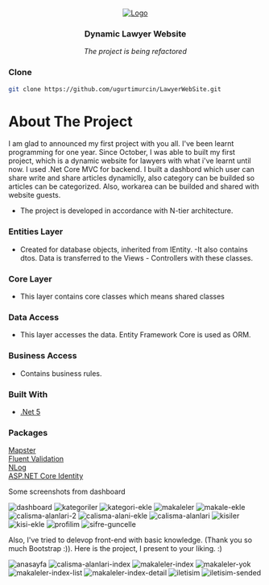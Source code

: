 
<!-- PROJECT LOGO -->
<br />
<p align="center">
  <a href="https://www.kodlama.io/">
    <img src="https://user-images.githubusercontent.com/57873947/108714732-f8e89380-752a-11eb-838e-57a947055f86.jpg" alt="Logo">
  </a>

  <h3 align="center">Dynamic Lawyer Website</h3>
    <p align="center"><i>The project is being refactored</i></h3>

  </p>
</p>

### Clone
  ```sh
  git clone https://github.com/ugurtimurcin/LawyerWebSite.git
  ```


<!-- ABOUT THE PROJECT -->
# About The Project

I am glad  to announced my first project with you all. I've been learnt programming for one year. Since October, I was able to built my  first project, 
which is a dynamic website for lawyers with what i've learnt until now. I used .Net Core MVC for backend. I built a dashbord which user can share write and 
share articles dynamiclly, also category can be builded so articles can be categorized. Also, workarea can be builded and shared with website guests. 


* The project is developed in accordance with N-tier architecture.
### Entities Layer
- Created for database objects, inherited from IEntity.
-It also contains dtos. Data is transferred to the Views - Controllers with these classes.

### Core Layer
- This layer contains core classes which means shared classes

### Data Access
- This layer accesses the data. Entity Framework Core is used as ORM.
### Business Access
- Contains business rules.

### Built With

* [.Net 5](https://docs.microsoft.com/en-us/dotnet/core/dotnet-five)

### Packages
<a href="https://github.com/MapsterMapper/Mapster">Mapster</a><br/>
<a href="https://fluentvalidation.net/">Fluent Validation</a><br/>
<a href="https://nlog-project.org/">NLog</a><br/>
<a href="https://docs.microsoft.com/en-us/aspnet/core/security/authentication/identity?view=aspnetcore-5.0&tabs=visual-studio">ASP.NET Core Identity</a>


Some screenshots from dashboard


![dashboard](https://user-images.githubusercontent.com/57873947/103152589-8a8d8c00-479a-11eb-9b5c-97f2080b0ca1.JPG)
![kategoriler](https://user-images.githubusercontent.com/57873947/103152597-adb83b80-479a-11eb-8fb1-8e57efdf1110.JPG)
![kategori-ekle](https://user-images.githubusercontent.com/57873947/103152598-af81ff00-479a-11eb-8034-6d7393b5b5c3.JPG)
![makaleler](https://user-images.githubusercontent.com/57873947/103152606-b7da3a00-479a-11eb-9aa1-e48766a16880.JPG)
![makale-ekle](https://user-images.githubusercontent.com/57873947/103152607-b90b6700-479a-11eb-81e4-83dc450351f9.jpg)
![calisma-alanlari-2](https://user-images.githubusercontent.com/57873947/103152611-c45e9280-479a-11eb-8f9d-905a5fea3122.JPG)
![calisma-alani-ekle](https://user-images.githubusercontent.com/57873947/103152612-c58fbf80-479a-11eb-856f-8c114662ce6b.jpg)
![calisma-alanlari](https://user-images.githubusercontent.com/57873947/103152615-c88ab000-479a-11eb-9cca-db76b3c8faa1.JPG)
![kisiler](https://user-images.githubusercontent.com/57873947/103152618-cde7fa80-479a-11eb-90ed-4fbad84503ea.JPG)
![kisi-ekle](https://user-images.githubusercontent.com/57873947/103152620-cfb1be00-479a-11eb-9a74-3d62ae52be13.JPG)
![profilim](https://user-images.githubusercontent.com/57873947/103152621-d2acae80-479a-11eb-80ff-e0c7804c02ba.jpg)
![sifre-guncelle](https://user-images.githubusercontent.com/57873947/103152622-d3dddb80-479a-11eb-90ec-7eb4b2baa3fe.jpg)






Also, I've tried to delevop front-end with basic knowledge. (Thank you so much Bootstrap :)). Here is the project, I present to your liking. :)

![anasayfa](https://user-images.githubusercontent.com/57873947/103152636-05ef3d80-479b-11eb-9454-11a24dc85c6d.JPG)
![calisma-alanlari-index](https://user-images.githubusercontent.com/57873947/103152638-0a1b5b00-479b-11eb-8e2a-e27f863b6064.jpg)
![makaleler-index](https://user-images.githubusercontent.com/57873947/103152640-0d164b80-479b-11eb-98e2-c80d58d66cc0.JPG)
![makaleler-yok](https://user-images.githubusercontent.com/57873947/103152643-12739600-479b-11eb-8629-fe6431815ba7.JPG)
![makaleler-index-list](https://user-images.githubusercontent.com/57873947/103152644-13a4c300-479b-11eb-9e84-450fa331271a.JPG)
![makaleler-index-detail](https://user-images.githubusercontent.com/57873947/103152646-16071d00-479b-11eb-80cf-08dfb93e7c39.JPG)
![iletisim](https://user-images.githubusercontent.com/57873947/103152668-4e0e6000-479b-11eb-9571-75ecbd8b2ae3.JPG)
![iletisim-sended](https://user-images.githubusercontent.com/57873947/103152669-5070ba00-479b-11eb-9251-f53665375e16.JPG)
